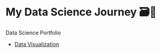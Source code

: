 # My Data Science Journey 🗃️🧭

Data Science Portfolio 

- [Data Visualization](https://github.com/MCDC172/DS-Journey/tree/main/Data-Visualization)
